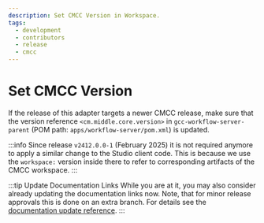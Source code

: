 ```yaml
---
description: Set CMCC Version in Workspace.
tags:
  - development
  - contributors
  - release
  - cmcc
---
```


# Set CMCC Version

If the release of this adapter targets a newer CMCC release, make sure that the
version reference `<cm.middle.core.version>` in `gcc-workflow-server-parent`
(POM path: `apps/workflow-server/pom.xml`) is updated.

:::info
Since release `v2412.0.0-1` (February 2025) it is not required anymore to apply
a similar change to the Studio client code. This is because we use the
`workspace:` version inside there to refer to corresponding artifacts of the
CMCC workspace.
:::

:::tip Update Documentation Links
While you are at it, you may also consider already updating the documentation
links now. Note, that for minor release approvals this is done on an extra
branch.
For details see the
[documentation update reference](./06-update-documentation.mdx).
:::
